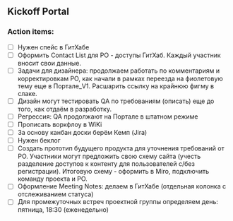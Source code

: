 ## Kickoff Portal

### Action items:  

- [ ] Нужен спейс в ГитХабе
- [ ] Оформить Contact List для РО - доступы ГитХаб. Каждый участник вносит свои данные.
- [ ] Задачи для дизайнера: продолжаем работать по комментариям и корректировкам РО, как начали в рамках переезда на фиолетовую тему еще в Портале_V1. Расшарить ссылку на крайнюю фигму в слаке.
- [ ] Дизайн могут тестировать QA по требованиям (описать) еще до того, как отдаём в разработку.
- [ ] Регрессия: QA продолжают на Портале в штатном режиме
- [ ] Прописать воркфлоу в WiKi
- [ ] За основу канбан доски берём Кемп (Jira)
- [ ] Нужен беклог
- [ ] Создать прототип будущего продукта для уточнения требований от РО. Участники могут предложить свою схему сайта (учесть разделение доступов к контенту для пользователей с/без регистрации). Итоговую схему - оформить в Miro, подключить команду проекта и РО.
- [ ] Оформление Meeting Notes: делаем в ГитХабе (отдельная колонка с отслеживанием статуса)
- [ ] Для промежуточных встреч проектной группы определяем день: пятница, 18:30 (еженедельно)
